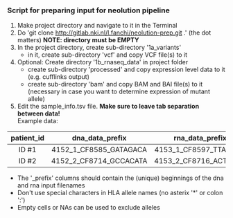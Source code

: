 ### Script for preparing input for neolution pipeline

1. Make project directory and navigate to it in the Terminal
2. Do 'git clone http://gitlab.nki.nl/l.fanchi/neolution-prep.git .' (the dot matters) **NOTE: directory must be EMPTY**
3. In the project directory, create sub-directory '1a\_variants' 
	* in it, create sub-directory 'vcf' and copy VCF file(s) to it  
4. Optional: Create directory '1b\_rnaseq\_data' in project folder
	* create sub-directory 'processed' and copy expression level data to it (e.g. cufflinks output)
	* create sub-directory 'bam' and copy BAM and BAI file(s) to it (necessary in case you want to determine expression of mutant allele)
5. Edit the sample_info.tsv file. **Make sure to leave tab separation between data!**  
Example data:

| patient_id | dna\_data\_prefix | rna\_data\_prefix | hla\_a\_1 | hla\_a\_2 | hla\_b\_1 | hla\_b\_2 | hla\_c\_1 | hla\_c\_2 |
|:-----:|:-------------------------:|:------------------------:|:-----:|:-----:|:-----:|:-----:|:----:|:----:|
| ID #1 | 4152\_1\_CF8585\_GATAGACA | 4153\_1\_CF8597\_TTAGGCA | A0301 | A0101 | B0801 | B1601 |  NA  |  NA  |
| ID #2 | 4152\_2\_CF8714\_GCCACATA | 4153\_2\_CF8716\_ACTTGAA | A0201 | A0901 | B3603 | B5201 |  NA  |  NA  |

* The '_prefix' columns should contain the (unique) beginnings of the dna and rna input filenames
* Don't use special characters in HLA allele names (no asterix '*' or colon ':')  
* Empty cells or NAs can be used to exclude alleles 